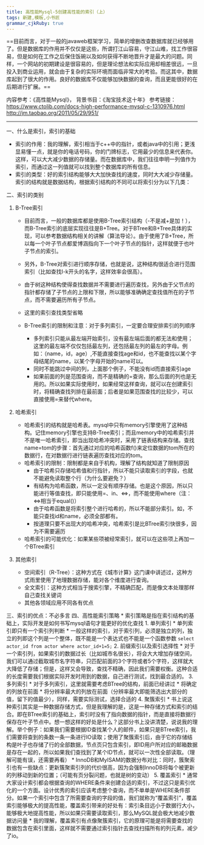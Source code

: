 ```yaml
---
title: 高性能Mysql-5创建高性能的索引（上）
tags: 新建,模板,小书匠
grammar_cjkRuby: true
---
```

==目前而言，对于一般的javaweb框架学习，简单的增删改查数据库就已经够用了。但是数据库的作用并不仅仅是这些，所谓打江山容易，守江山难，找工作很容易，但是如何在工作之后保住饭碗以及如何获得不断地晋升才是最大的问题。同样，一个网站的初期建设是很容易的，但是理论想法和实际应用却相差很远，一旦投入到商业运用，就会由于复杂的实际环境而面临非常大的考验。而这其中，数据库起到了很大的作用。良好的数据库不仅能够加快数据的查询，而且更能很好的在后期进行扩展。==

内容参考：《高性能Mysql》，
背景书目：《淘宝技术这十年》
参考链接：
https://www.ctolib.com/docs-high-performance-mysql-c-1310976.html
http://jm.taobao.org/2011/05/29/951/

----------
一、什么是索引，索引的基础

 * 索引的作用：我的理解，索引相当于c++中的指针，或者java中的引用；更浅显易懂一点，就是你的电话号码，你的门牌标志，它用最少的信息来代表你。这样，可以大大减少数据的存储量。而在数据库中，我们往往申明一列值作为索引，而通过这一列值就可以找到整个数据库的所有信息。
 * 索引的类型：好的索引结构能够大大加快查找的速度，同时大大减少存储量。索引的结构就是数据结构，根据索引结构的不同可以将索引分为以下几类：

二、索引的类别

 1. B-Tree索引
	* 目前而言，一般的数据库都是使用B-Tree索引结构（-不是减+是加！），而B-Tree索引的底层实现往往是B+Tree。对于BTree和B+Tree具体的实现，可以参考数据结构相关的讲解（算法导论）。由于使用了B+Tree，所以每一个叶子节点都爱博涵指向下一个叶子节点的指针，这样就便于也叶子节点的索引。
	* 另外，B-Tree对索引进行顺序存储，也就是说，这种结构很适合进行范围索引（比如查找I-k开头的名字，这样效率会很高）。
	* 由于树这种结构使得查找数据并不需要进行遍历查找，另外由于父节点的指针都存储了子节点的上限和下限，所以能够准确确定查找值所在的子节点，而不需要遍历所有子节点。
	* 这里的索引查找类型省略
	* B-Tree索引的限制和注意：对于多列索引，一定要合理安排索引的列顺序
		
		* 多列索引只能从最左端开始索引，没有最左端后面的都无法和使用；这里的最左端不仅仅包括最左列，还包括最左列的最左的字母。例如：（name，id，age）,不能直接查找age和id，也不能查找以某个字母结尾的name，以某个字母开始的name可以。
		* 同时不能跳过中间的列，上面那个例子，不能没有id而直接索引age
		* 如果前面的列是范围查询，而不是精确的=查询，那么后面的列也是无用的。所以如果实际使用时，如果经常这样查询，就可以在创建索引时，将精确查找列排在最前面；后者是如果范围查找的比较少，可以直接使用=来替代where。
  
 2. 哈希索引
  	* 哈希索引的结构就是哈希表。mysql中只有memory引擎使用了这种结构。记住memory引擎也支持B-Tree索引；而且memory中的哈希索引并不是唯一哈希索引，即当出现哈希冲突时，采用了链表结构来存储。查找name=tom的步骤：首先通过对应的哈希函数f()来定位数据的tom所在的数据行，在对数据行进行链表遍历查找对应的tom。
  	* 哈希索引的限制：限制都是来自于机构，理解了结构就知道了限制原因
  		* 由于哈希只存储哈希值和行指针，所以不能只读取索引的字段，也就不能避免读取整个行（为什么要避免？）
  		* 有结构为哈希函数，所以一定没有顺序存储。也是这个原因，所以只能进行等值查找，即只能使用=、in、<=>，而不能使用where（注：<=>相当于equal()）
  		* 由于哈希函数是将索引整个进行哈希的，所以不能部分索引。如，不能只查找id和name，必须全部都有。
  		* 按道理只要不出现大的哈希冲突，哈希索引是比BTree索引快很多，因为不需要遍历
	* 哈希索引的可能优化：如果某些项被经常索引，就可以在这些项上再加一个BTree索引

 3. 其他索引
 	* 空间索引（R-Tree）：这种方式在《城市计算》这门课中讲述过，这种方式雨里使用了地理数据存储，能对各个维度进行查询。
 	* 全文索引：这种方式相当于搜索引擎，不精确匹配，而是像文本处理那样自己查找关键词
 	* 其他各领域应用不同各有优点
 
 三、索引的优点：不必多言
 四、高性能索引策略
 	* 索引策略是指在索引结构的基础上，实际开发是如何书写mysql语句才能更好的优化查找
 	1. 单列索引
 		* 单列索引即只有一个索引列判断
 		* 一般这样的索引，对于索引列，必须是独立的列，独立的列即这个列是一个整体，既不能是一个表达式也不能是一个函数参数
 		`select actor_id from actor where actor_id+1=5;`
 	2. 前缀索引以及索引选择性
 		* 对于一个索引列，如果索引的数据过长（比如城市名很长），将会大大增加存储空间，我们可以通过截取城市名字符串，只匹配前面的3个字符或者5个字符，这样就大大降低了存储；但是，这样又会导致，查找不精确，因此我们需要权衡。这种合适的长度需要我们根据实际开发时用到的数据，自己进行测试，找到最合适的。
 	3. 多列索引
 		* 对于多列索引，这里就需要考虑BTree的结构，前面已经讲过
 		* 将确定的列放在前面
 		* 将分辨率最大的列放在前面（分辨率最大即能筛选出大部分的值，留下的值最少），同样，需要实际测试，选择合适的
 	4. 聚簇索引
 		* 书上说这种索引其实是一种数据存储方式，但是我理解的是，这是一种存储方式和索引的结合。即在BTree索引的基础上，索引时没有了指向数据的指针，而是直接将数据行保存在叶子节点中。想一想这样的好处是什么？这部分书上没讲清楚，说说我的理解。举个例子：如果我们需要根据ID查找某个人的邮件，如果只是BTree索引，我们需要将查到的条数一条一条进行IO读取；使用了聚簇索引后，由于它的存储结构是叶子也存储了行的全部数据，节点页只包含索引，即ID用户所对应的邮箱数据是存在一起的，所以如果我们查找到了某个ID节点，就可以一次性全部读取。（理解可能有误，还需要再看）
 		* InnoDB和MyISAM的数据分布对比：同时，簇聚索引也有一些缺点：更新簇聚索引列的代价很高，因为会强制InnoDB将每个被更新的列移动到新的位置；（可能有页分裂问题，也就是树的变动）
 	5. 覆盖索引
 		* 通常大家设计索引都会根据查询的WHERE条件来创建合适的索引，不过这只是索引优化的一个方面。设计优秀的索引应该考虑整个查询，而不单单是WHERE条件部分。如果一个索引中包含了所需要查询的字段的值，我们就称为“覆盖索引”，覆盖索引能够极大的提高性能，覆盖索引带来的好处有：索引条目远小于数据行大小，能够极大地提高性能，所以如果只需要读取索引，那么MySQL就会极大地减少数据访问量
 		* 我的理解，覆盖索引有点像聚簇索引，它的原理可能是将需要查找的数据包含在索引里面，这样就不需要通过索引指针去查找扫描所有的列元素，减少了io。
 			
